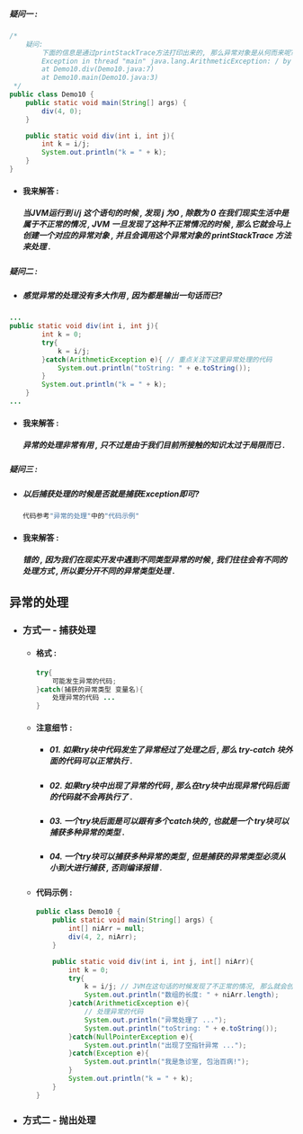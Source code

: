 ##### 疑问一 :

```java
/*
    疑问:
        下面的信息是通过printStackTrace方法打印出来的, 那么异常对象是从何而来呢?
        Exception in thread "main" java.lang.ArithmeticException: / by zero
        at Demo10.div(Demo10.java:7)
        at Demo10.main(Demo10.java:3)
 */
public class Demo10 {
    public static void main(String[] args) {
        div(4, 0);
    }

    public static void div(int i, int j){
        int k = i/j;
        System.out.println("k = " + k);
    }
}
```

* #### 我来解答 :

  ##### 当JVM运行到 i/j 这个语句的时候 , 发现 j 为0 , 除数为 0 在我们现实生活中是属于不正常的情况 , JVM 一旦发现了这种不正常情况的时候 , 那么它就会马上创建一个对应的异常对象 , 并且会调用这个异常对象的 printStackTrace 方法来处理 .

##### 疑问二 :

* ##### 感觉异常的处理没有多大作用 , 因为都是输出一句话而已?

```java
...
public static void div(int i, int j){
        int k = 0;
        try{
            k = i/j;
        }catch(ArithmeticException e){ // 重点关注下这里异常处理的代码
            System.out.println("toString: " + e.toString());
        }
        System.out.println("k = " + k);
    }
...
```

* #### 我来解答 :

  ##### 异常的处理非常有用 , 只不过是由于我们目前所接触的知识太过于局限而已 .

##### 疑问三 :

* ##### 以后捕获处理的时候是否就是捕获Exception即可?

  ```java
  代码参考"异常的处理"中的"代码示例"
  ```

* #### 我来解答 :

  ##### 错的 , 因为我们在现实开发中遇到不同类型异常的时候 , 我们往往会有不同的处理方式 , 所以要分开不同的异常类型处理 .

## 异常的处理

* ### 方式一 - 捕获处理

  * #### 格式 :

    ```java
    try{
        可能发生异常的代码;
    }catch(捕获的异常类型 变量名){
        处理异常的代码 ...
    }
    ```
  * #### 注意细节 :

    * ##### 01. 如果try块中代码发生了异常经过了处理之后 , 那么 try-catch 块外面的代码可以正常执行 .
    * ##### 02. 如果try块中出现了异常的代码 , 那么在try块中出现异常代码后面的代码就不会再执行了 .
    * ##### 03. 一个try块后面是可以跟有多个catch块的 , 也就是一个 try块可以捕获多种异常的类型 .
    * ##### 04. 一个try块可以捕获多种异常的类型 , 但是捕获的异常类型必须从小到大进行捕获 , 否则编译报错 .
  * #### 代码示例 :

    ```java
    public class Demo10 {
        public static void main(String[] args) {
            int[] niArr = null;
            div(4, 2, niArr);
        }

        public static void div(int i, int j, int[] niArr){
            int k = 0;
            try{
                k = i/j; // JVM在这句话的时候发现了不正常的情况, 那么就会创建一个对应的异常对象
                System.out.println("数组的长度: " + niArr.length);
            }catch(ArithmeticException e){
                // 处理异常的代码
                System.out.println("异常处理了 ...");
                System.out.println("toString: " + e.toString());
            }catch(NullPointerException e){
                System.out.println("出现了空指针异常 ...");
            }catch(Exception e){
                System.out.println("我是急诊室, 包治百病!");
            }
            System.out.println("k = " + k);
        }
    }
    ```
* ### 方式二 - 抛出处理



